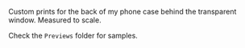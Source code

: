 Custom prints for the back of my phone case behind the transparent window.
Measured to scale.

Check the `Previews` folder for samples.